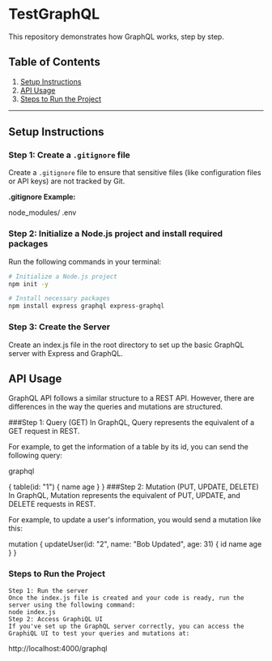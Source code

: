 # TestGraphQL

This repository demonstrates how GraphQL works, step by step.

## Table of Contents

1. [Setup Instructions](#setup-instructions)
2. [API Usage](#api-usage)
3. [Steps to Run the Project](#steps-to-run-the-project)

---

## Setup Instructions

### Step 1: Create a `.gitignore` file

Create a `.gitignore` file to ensure that sensitive files (like configuration files or API keys) are not tracked by Git.

**.gitignore Example:**

node_modules/ .env

### Step 2: Initialize a Node.js project and install required packages

Run the following commands in your terminal:

```bash
# Initialize a Node.js project
npm init -y

# Install necessary packages
npm install express graphql express-graphql
```

### Step 3: Create the Server

Create an index.js file in the root directory to set up the basic GraphQL server with Express and GraphQL.

## API Usage
GraphQL API follows a similar structure to a REST API. However, there are differences in the way the queries and mutations are structured.

###Step 1: Query (GET)
In GraphQL, Query represents the equivalent of a GET request in REST.

For example, to get the information of a table by its id, you can send the following query:

graphql

{
  table(id: "1") {
    name
    age
  }
}
###Step 2: Mutation (PUT, UPDATE, DELETE)
In GraphQL, Mutation represents the equivalent of PUT, UPDATE, and DELETE requests in REST.

For example, to update a user's information, you would send a mutation like this:

mutation {
  updateUser(id: "2", name: "Bob Updated", age: 31) {
    id
    name
    age
  }
}


### Steps to Run the Project
    Step 1: Run the server
    Once the index.js file is created and your code is ready, run the server using the following command:
    node index.js
    Step 2: Access GraphiQL UI
    If you've set up the GraphQL server correctly, you can access the GraphiQL UI to test your queries and mutations at:

http://localhost:4000/graphql

